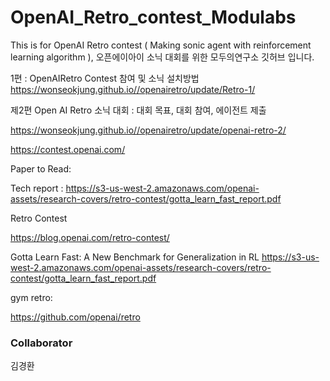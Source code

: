 OpenAI_Retro_contest_Modulabs
=============================

This is for OpenAI Retro contest ( Making sonic agent with reinforcement learning algorithm ), 오픈에이아이 소닉 대회를 위한 모두의연구소 깃허브 입니다.

1편 : OpenAIRetro Contest 참여 및 소닉 설치방법 https://wonseokjung.github.io//openairetro/update/Retro-1/

제2편 Open AI Retro 소닉 대회 : 대회 목표, 대회 참여, 에이전트 제출

https://wonseokjung.github.io//openairetro/update/openai-retro-2/

https://contest.openai.com/

Paper to Read:

Tech report : https://s3-us-west-2.amazonaws.com/openai-assets/research-covers/retro-contest/gotta_learn_fast_report.pdf

Retro Contest

https://blog.openai.com/retro-contest/

Gotta Learn Fast: A New Benchmark for Generalization in RL https://s3-us-west-2.amazonaws.com/openai-assets/research-covers/retro-contest/gotta_learn_fast_report.pdf

gym retro:

https://github.com/openai/retro

### Collaborator

김경환
